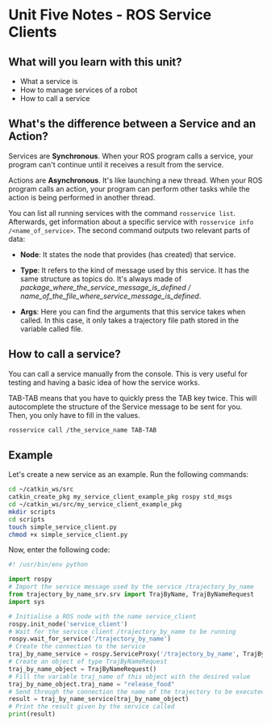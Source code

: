 # Unit Five Notes - ROS Service Clients

## What will you learn with this unit?

* What a service is
* How to manage services of a robot
* How to call a service

## What's the difference between a Service and an Action?

Services are **Synchronous**. When your ROS program calls a service, your program can't continue until it receives a result from the service.

Actions are **Asynchronous**. It's like launching a new thread. When your ROS program calls an action, your program can perform other tasks while the action is being performed in another thread.

You can list all running services with the command `rosservice list`. Afterwards, get information about a specific service with `rosservice info /<name_of_service>`. The second command outputs two relevant parts of data:

* **Node**: It states the node that provides (has created) that service.

* **Type**: It refers to the kind of message used by this service. It has the same structure as topics do. It's always made of *package_where_the_service_message_is_defined / name_of_the_file_where_service_message_is_defined*.

* **Args**: Here you can find the arguments that this service takes when called. In this case, it only takes a trajectory file path stored in the variable called file.

## How to call a service?

You can call a service manually from the console. This is very useful for testing and having a basic idea of how the service works. 

TAB-TAB means that you have to quickly press the TAB key twice. This will autocomplete the structure of the Service message to be sent for you. Then, you only have to fill in the values.

```bash
rosservice call /the_service_name TAB-TAB
```

## Example

Let's create a new service as an example. Run the following commands:

```bash
cd ~/catkin_ws/src
catkin_create_pkg my_service_client_example_pkg rospy std_msgs
cd ~/catkin_ws/src/my_service_client_example_pkg
mkdir scripts
cd scripts
touch simple_service_client.py
chmod +x simple_service_client.py
```

Now, enter the following code:

```python
#! /usr/bin/env python

import rospy
# Import the service message used by the service /trajectory_by_name
from trajectory_by_name_srv.srv import TrajByName, TrajByNameRequest
import sys

# Initialise a ROS node with the name service_client
rospy.init_node('service_client')
# Wait for the service client /trajectory_by_name to be running
rospy.wait_for_service('/trajectory_by_name')
# Create the connection to the service
traj_by_name_service = rospy.ServiceProxy('/trajectory_by_name', TrajByName)
# Create an object of type TrajByNameRequest
traj_by_name_object = TrajByNameRequest()
# Fill the variable traj_name of this object with the desired value
traj_by_name_object.traj_name = "release_food"
# Send through the connection the name of the trajectory to be executed by the robot
result = traj_by_name_service(traj_by_name_object)
# Print the result given by the service called
print(result)
```

